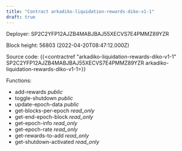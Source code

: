 ```yaml
---
title: "Contract arkadiko-liquidation-rewards-diko-v1-1"
draft: true
---
```

Deployer: SP2C2YFP12AJZB4MABJBAJ55XECVS7E4PMMZ89YZR


 



Block height: 56803 (2022-04-20T08:47:12.000Z)

Source code: {{<contractref "arkadiko-liquidation-rewards-diko-v1-1" SP2C2YFP12AJZB4MABJBAJ55XECVS7E4PMMZ89YZR arkadiko-liquidation-rewards-diko-v1-1>}}

Functions:

* add-rewards _public_
* toggle-shutdown _public_
* update-epoch-data _public_
* get-blocks-per-epoch _read_only_
* get-end-epoch-block _read_only_
* get-epoch-info _read_only_
* get-epoch-rate _read_only_
* get-rewards-to-add _read_only_
* get-shutdown-activated _read_only_

